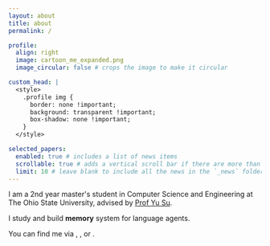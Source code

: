 ```yaml
---
layout: about
title: about
permalink: /

profile:
  align: right
  image: cartoon_me_expanded.png
  image_circular: false # crops the image to make it circular

custom_head: |
  <style>
    .profile img {
      border: none !important;
      background: transparent !important;
      box-shadow: none !important;
    }
  </style>

selected_papers:
  enabled: true # includes a list of news items
  scrollable: true # adds a vertical scroll bar if there are more than 3 news items
  limit: 10 # leave blank to include all the news in the `_news` folder
---
```


I am a 2nd year master's student in Computer Science and Engineering at The Ohio State University, advised by [Prof Yu Su](https://ysu1989.github.io/).

I study and build <strong>memory</strong> system for language agents.

You can find me via <a href="https://x.com/weijian_qi"><i class="fab fa-x-twitter"></i></a>, <a href="https://scholar.google.com/citations?user=XeI20iUAAAAJ&hl=en&oi=sra"> <i class="ai ai-google-scholar"></i></a>, <a href="https://www.linkedin.com/in/weijian-qi-87b28b1bb/"><i class="fab fa-linkedin"></i></a> or <a href="mailto:qwj0916@gmail.com"> <i class="fas fa-envelope"></i></a>.
